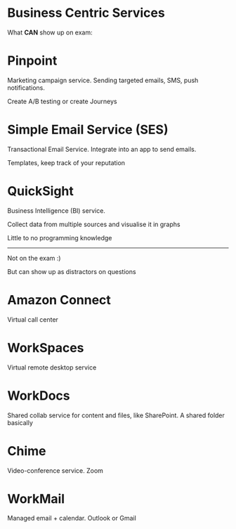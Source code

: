 # Business Centric Services

What **CAN** show up on exam:

# Pinpoint

Marketing campaign service. Sending targeted emails, SMS, push notifications.

Create A/B testing or create Journeys

# Simple Email Service (SES)

Transactional Email Service. Integrate into an app to send emails.

Templates, keep track of your reputation

# QuickSight

Business Intelligence (BI) service.

Collect data from multiple sources and visualise it in graphs

Little to no programming knowledge

---

Not on the exam :)

But can show up as distractors on questions

# Amazon Connect

Virtual call center

# WorkSpaces

Virtual remote desktop service

# WorkDocs

Shared collab service for content and files, like SharePoint. A shared folder basically

# Chime

Video-conference service. Zoom

# WorkMail

Managed email + calendar. Outlook or Gmail